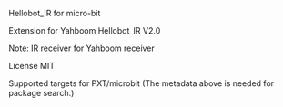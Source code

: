 Hellobot_IR for micro-bit

Extension for Yahboom Hellobot_IR V2.0

Note: IR receiver for Yahboom receiver

License
MIT

Supported targets
for PXT/microbit (The metadata above is needed for package search.)